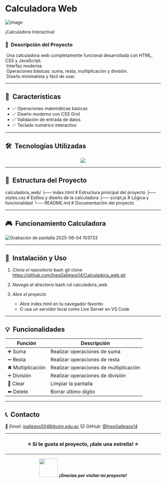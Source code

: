 
# Calculadora Web

![image](https://github.com/user-attachments/assets/12bf0962-2ec7-47bf-9b3a-5ad13e52c533)

¡Calculadora Interactiva!</h2>

### 📖 &nbsp;Descripción del Proyecto

&nbsp;Una calculadora web completamente funcional desarrollada con HTML, CSS y JavaScript.\
&nbsp;Interfaz moderna.\
&nbsp;Operaciones básicas: suma, resta, multiplicación y división.\
&nbsp;Diseño minimalista y fácil de usar.

---

## 🚀 &nbsp;Características

- ✅ Operaciones matemáticas básicas
- ✅ Diseño moderno con CSS Grid
- ✅ Validación de entrada de datos
- ✅ Teclado numérico interactivo

---

## 🛠 &nbsp;Tecnologías Utilizadas

<p align="center">
  <a href="https://skillicons.dev">
    <img src="https://skillicons.dev/icons?i=html,css,js,vscode&perline=4" />
  </a>
</p>

---

## 📁 &nbsp;Estructura del Proyecto


calculadora_web/
├── index.html          # Estructura principal del proyecto
├── styles.css          # Estilos y diseño de la calculadora
├── script.js           # Lógica y funcionalidad
└── README.md           # Documentación del proyecto


---

## 🎮 &nbsp;Funcionamiento Calculadora

![Grabación de pantalla 2025-06-04 103733](https://github.com/user-attachments/assets/0f289fa2-bbe7-41f9-a62b-d4dbe2af6eb5)

---

## 🚀 &nbsp;Instalación y Uso

1. *Clona el repositorio*
   bash
   git clone https://github.com/InesGallegos14/Calculadora_web.git
   

2. *Navega al directorio*
   bash
   cd calculadora_web
   

3. *Abre el proyecto*
   - Abre index.html en tu navegador favorito
   - O usa un servidor local como Live Server en VS Code

---

## 💡 &nbsp;Funcionalidades

| Función | Descripción |
|---------|-------------|
| ➕ Suma | Realizar operaciones de suma |
| ➖ Resta | Realizar operaciones de resta |
| ✖ Multiplicación | Realizar operaciones de multiplicación |
| ➗ División | Realizar operaciones de división |
| 🔄 Clear | Limpiar la pantalla |
| ⬅ Delete | Borrar último dígito |

---

## 📞 &nbsp;Contacto

📧 *Email:* igallegos5048@utm.edu.ec 
🐱 *GitHub:* [@InesGallegos14](https://github.com/InesGallegos14)  

---

<div align="center">
  <h3>⭐ Si te gusta el proyecto, ¡dale una estrella! ⭐</h3>
</div>

---

<div align="center">
  <img src="https://media.giphy.com/media/LnQjpWaON8nhr21vNW/giphy.gif" width="60"> 
  <em><b>¡Gracias por visitar mi proyecto!</b></em>
</div>
